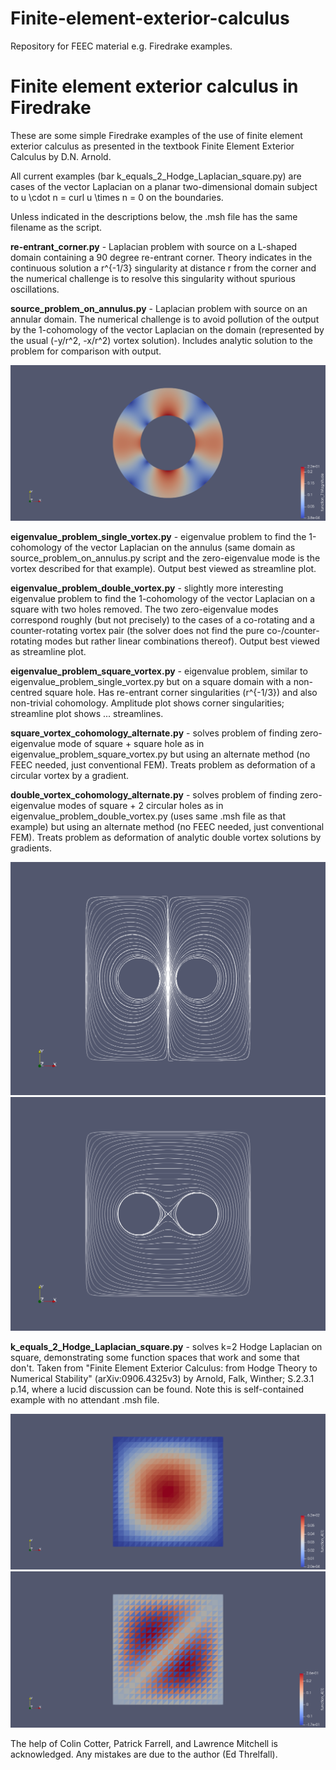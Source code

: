 # Finite-element-exterior-calculus
Repository for FEEC material e.g. Firedrake examples.

# Finite element exterior calculus in Firedrake

These are some simple Firedrake examples of the use of finite element exterior calculus as presented in the textbook Finite Element Exterior Calculus by D.N. Arnold.

All current examples (bar k_equals_2_Hodge_Laplacian_square.py) are cases of the vector Laplacian on a planar two-dimensional domain subject to u \cdot n = curl u \times n = 0 on the boundaries.

Unless indicated in the descriptions below, the .msh file has the same filename as the script.

**re-entrant_corner.py** - Laplacian problem with source on a L-shaped domain containing a 90 degree re-entrant corner.  Theory indicates in the continuous solution a r^{-1/3} singularity at distance r from the corner and the numerical challenge is to resolve this singularity without spurious oscillations.

**source_problem_on_annulus.py** - Laplacian problem with source on an annular domain.  The numerical challenge is to avoid pollution of the output by the 1-cohomology of the vector Laplacian on the domain (represented by the usual (-y/r^2, -x/r^2) vortex solution).  Includes analytic solution to the problem for comparison with output.

![source_problem_on_annulus_analytic](png/source_problem_on_annulus_analytic.png "Analytic solution to source problem on annulus.")

**eigenvalue_problem_single_vortex.py** - eigenvalue problem to find the 1-cohomology of the vector Laplacian on the annulus (same domain as source_problem_on_annulus.py script and the zero-eigenvalue mode is the vortex described for that example).  Output best viewed as streamline plot.

**eigenvalue_problem_double_vortex.py** - slightly more interesting eigenvalue problem to find the 1-cohomology of the vector Laplacian on a square with two holes removed.  The two zero-eigenvalue modes correspond roughly (but not precisely) to the cases of a co-rotating and a counter-rotating vortex pair (the solver does not find the pure co-/counter-rotating modes but rather linear combinations thereof).  Output best viewed as streamline plot.

**eigenvalue_problem_square_vortex.py** - eigenvalue problem, similar to eigenvalue_problem_single_vortex.py but on a square domain with a non-centred square hole.  Has re-entrant corner singularities (r^{-1/3}) and also non-trivial cohomology.  Amplitude plot shows corner singularities; streamline plot shows ... streamlines.

**square_vortex_cohomology_alternate.py** - solves problem of finding zero-eigenvalue mode of square + square hole as in eigenvalue_problem_square_vortex.py but using an alternate method (no FEEC needed, just conventional FEM).  Treats problem as deformation of a circular vortex by a gradient.

**double_vortex_cohomology_alternate.py** - solves problem of finding zero-eigenvalue modes of square + 2 circular holes as in eigenvalue_problem_double_vortex.py (uses same .msh file as that example) but using an alternate method (no FEEC needed, just conventional FEM).  Treats problem as deformation of analytic double vortex solutions by gradients.

![counter_rot_vortices](png/counter_rot_vortices.png "Streamlines for counter-rotating vortex pair, from 'alternate' method.")
![co_rot_vortices](png/co_rot_vortices.png "Streamlines for co-rotating vortex pair, from 'alternate' method.")

**k_equals_2_Hodge_Laplacian_square.py** - solves k=2 Hodge Laplacian on square, demonstrating some function spaces that work and some that don't.  Taken from "Finite Element Exterior Calculus: from Hodge Theory to Numerical Stability" (arXiv:0906.4325v3) by Arnold, Falk, Winther; S.2.3.1 p.14, where a lucid discussion can be found.  Note this is self-contained example with no attendant .msh file.

![k_equals_2_Hodge_Laplacian_square_success](png/k_equals_2_Hodge_Laplacian_square_success.png "Success case of k=2 Hodge Laplacian problem on square.")
![k_equals_2_Hodge_Laplacian_square_fail](png/k_equals_2_Hodge_Laplacian_square_fail.png "Failure case of k=2 Hodge Laplacian problem on square.")

The help of Colin Cotter, Patrick Farrell, and Lawrence Mitchell is acknowledged.  Any mistakes are due to the author (Ed Threlfall). 
